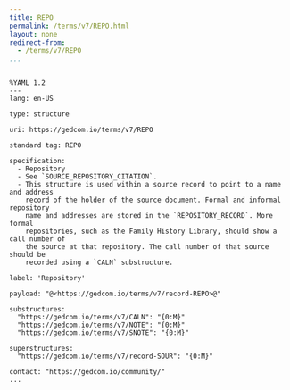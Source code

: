```yaml
---
title: REPO
permalink: /terms/v7/REPO.html
layout: none
redirect-from:
  - /terms/v7/REPO
...
```


```

%YAML 1.2
---
lang: en-US

type: structure

uri: https://gedcom.io/terms/v7/REPO

standard tag: REPO

specification:
  - Repository
  - See `SOURCE_REPOSITORY_CITATION`.
  - This structure is used within a source record to point to a name and address
    record of the holder of the source document. Formal and informal repository
    name and addresses are stored in the `REPOSITORY_RECORD`. More formal
    repositories, such as the Family History Library, should show a call number of
    the source at that repository. The call number of that source should be
    recorded using a `CALN` substructure.

label: 'Repository'

payload: "@<https://gedcom.io/terms/v7/record-REPO>@"

substructures:
  "https://gedcom.io/terms/v7/CALN": "{0:M}"
  "https://gedcom.io/terms/v7/NOTE": "{0:M}"
  "https://gedcom.io/terms/v7/SNOTE": "{0:M}"

superstructures:
  "https://gedcom.io/terms/v7/record-SOUR": "{0:M}"

contact: "https://gedcom.io/community/"
...

```
